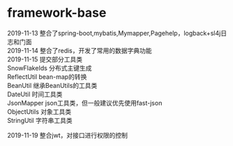 # framework-base

2019-11-13 整合了spring-boot,mybatis,Mymapper,Pagehelp，logback+sl4j日志和门面<br> 
2019-11-14 整合了redis，开发了常用的数据字典功能<br> 
2019-11-15 提交部分工具类<br> 
  SnowFlakeIds 分布式主键生成<br> 
  ReflectUtil  bean-map的转换<br> 
  BeanUtil     继承BeanUtils的工具类<br> 
  DateUtil     时间工具类<br> 
  JsonMapper   json工具类，但一般建议优先使用fast-json<br> 
  ObjectUtils  对象工具类<br> 
  StringUtil   字符串工具类<br> 

2019-11-19 整合jwt，对接口进行权限的控制<br> 
  
